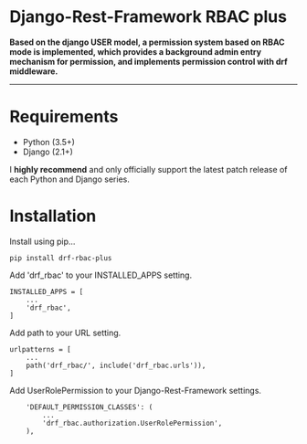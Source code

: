 # Django-Rest-Framework RBAC plus

**Based on the django USER model, a permission system based on RBAC mode is implemented, 
which provides a background admin entry mechanism for permission, 
and implements permission control with drf middleware.**

---


# Requirements

- Python (3.5+)
- Django (2.1+)

I **highly recommend** and only officially support the latest patch release of each Python and Django series.
# Installation
Install using pip...

```
pip install drf-rbac-plus
```

Add 'drf_rbac' to your INSTALLED_APPS setting.

```
INSTALLED_APPS = [
    ...
    'drf_rbac',
]
```

Add path to your URL setting.

```
urlpatterns = [
    ...
    path('drf_rbac/', include('drf_rbac.urls')),
]
```

Add UserRolePermission to your Django-Rest-Framework settings.

```
    'DEFAULT_PERMISSION_CLASSES': (
        ...
        'drf_rbac.authorization.UserRolePermission',
    ),
```
